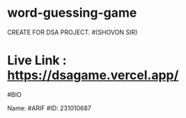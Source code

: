 # word-guessing-game
CREATE FOR DSA PROJECT. 
#(SHOVON SIR)

# Live Link : https://dsagame.vercel.app/

#BIO

Name: #ARIF
#ID: 231010687
